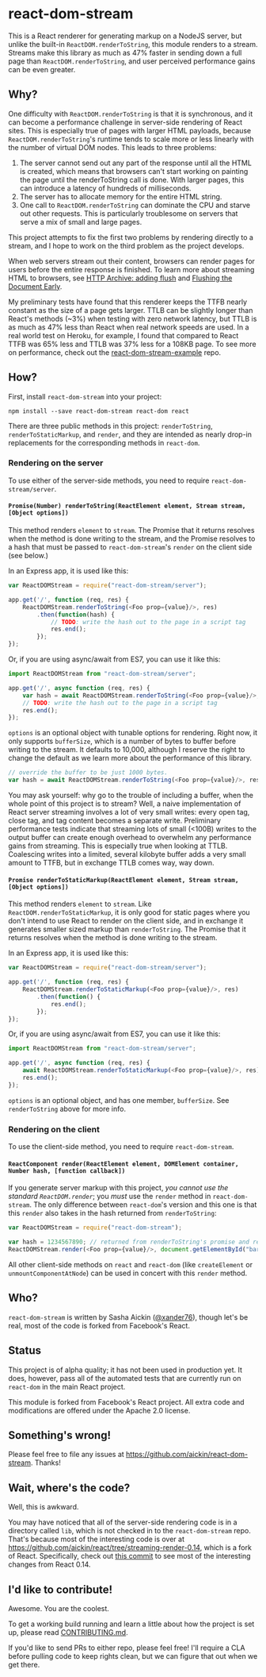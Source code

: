 # react-dom-stream

This is a React renderer for generating markup on a NodeJS server, but unlike the built-in `ReactDOM.renderToString`, this module renders to a stream. Streams make this library as much as 47% faster in sending down a full page than `ReactDOM.renderToString`, and user perceived performance gains can be even greater.

## Why?

One difficulty with `ReactDOM.renderToString` is that it is synchronous, and it can become a performance challenge in server-side rendering of React sites. This is especially true of pages with larger HTML payloads, because `ReactDOM.renderToString`'s runtime tends to scale more or less linearly with the number of virtual DOM nodes. This leads to three problems:

1. The server cannot send out any part of the response until all the HTML is created, which means that browsers can't start working on painting the page until the renderToString call is done. With larger pages, this can introduce a latency of hundreds of milliseconds.
2. The server has to allocate memory for the entire HTML string.
3. One call to `ReactDOM.renderToString` can dominate the CPU and starve out other requests. This is particularly troublesome on servers that serve a mix of small and large pages.


This project attempts to fix the first two problems by rendering directly to a stream, and I hope to work on the third problem as the project develops.

When web servers stream out their content, browsers can render pages for users before the entire response is finished. To learn more about streaming HTML to browsers, see [HTTP Archive: adding flush](http://www.stevesouders.com/blog/2013/01/31/http-archive-adding-flush/) and [Flushing the Document Early](http://www.stevesouders.com/blog/2009/05/18/flushing-the-document-early/).

My preliminary tests have found that this renderer keeps the TTFB nearly constant as the size of a page gets larger. TTLB can be slightly longer than React's methods (~3%) when testing with zero network latency, but TTLB is as much as 47% less than React when real network speeds are used. In a real world test on Heroku, for example, I found that compared to React TTFB was 65% less and TTLB was 37% less for a 108KB page. To see more on performance, check out the [react-dom-stream-example](https://github.com/aickin/react-dom-stream-example) repo.

## How?

First, install `react-dom-stream` into your project:

```
npm install --save react-dom-stream react-dom react
```

There are three public methods in this project: `renderToString`, `renderToStaticMarkup`, and `render`, and they are intended as nearly drop-in replacements for the corresponding methods in `react-dom`. 

### Rendering on the server

To use either of the server-side methods, you need to require `react-dom-stream/server`.

#### `Promise(Number) renderToString(ReactElement element, Stream stream, [Object options])`

This method renders `element` to `stream`. The Promise that it returns resolves when the method is done writing to the stream, and the Promise resolves to a hash that must be passed to `react-dom-stream`'s `render` on the client side (see below.)

In an Express app, it is used like this:

```javascript
var ReactDOMStream = require("react-dom-stream/server");

app.get('/', function (req, res) {
	ReactDOMStream.renderToString(<Foo prop={value}/>, res)
		.then(function(hash) {
			// TODO: write the hash out to the page in a script tag
			res.end();
		});
});
```

Or, if you are using async/await from ES7, you can use it like this:

```javascript
import ReactDOMStream from "react-dom-stream/server";

app.get('/', async function (req, res) {
	var hash = await ReactDOMStream.renderToString(<Foo prop={value}/>, res);
	// TODO: write the hash out to the page in a script tag
	res.end();
});
```

`options` is an optional object with tunable options for rendering. Right now, it only supports `bufferSize`, which is a number of bytes to buffer before writing to the stream. It defaults to 10,000, although I reserve the right to change the default as we learn more about the performance of this library.

```javascript
// override the buffer to be just 1000 bytes.
var hash = await ReactDOMStream.renderToString(<Foo prop={value}/>, res, {bufferSize: 1000});
```

You may ask yourself: why go to the trouble of including a buffer, when the whole point of this project is to stream? Well, a naive implementation of React server streaming involves a lot of very small writes: every open tag, close tag, and tag content becomes a separate write. Preliminary performance tests indicate that streaming lots of small (<100B) writes to the output buffer can create enough overhead to overwhelm any performance gains from streaming. This is especially true when looking at TTLB. Coalescing writes into a limited, several kilobyte buffer adds a very small amount to TTFB, but in exchange TTLB comes way, way down.

#### `Promise renderToStaticMarkup(ReactElement element, Stream stream, [Object options])`

This method renders `element` to `stream`. Like `ReactDOM.renderToStaticMarkup`, it is only good for static pages where you don't intend to use React to render on the client side, and in exchange it generates smaller sized markup than `renderToString`. The Promise that it returns resolves when the method is done writing to the stream.

In an Express app, it is used like this:

```javascript
var ReactDOMStream = require("react-dom-stream/server");

app.get('/', function (req, res) {
	ReactDOMStream.renderToStaticMarkup(<Foo prop={value}/>, res)
		.then(function() {
			res.end();
		});
});
```

Or, if you are using async/await from ES7, you can use it like this:

```javascript
import ReactDOMStream from "react-dom-stream/server";

app.get('/', async function (req, res) {
	await ReactDOMStream.renderToStaticMarkup(<Foo prop={value}/>, res);
	res.end();
});
```

`options` is an optional object, and has one member, `bufferSize`. See `renderToString` above for more info.

### Rendering on the client

To use the client-side method, you need to require `react-dom-stream`.

#### `ReactComponent render(ReactElement element, DOMElement container, Number hash, [function callback])`

If you generate server markup with this project, *you cannot use the standard `ReactDOM.render`*; you *must* use the `render` method in `react-dom-stream`. The only difference between `react-dom`'s version and this one is that this `render` also takes in the hash returned from `renderToString`:

```javascript
var ReactDOMStream = require("react-dom-stream");

var hash = 1234567890; // returned from renderToString's promise and read out into the page
ReactDOMStream.render(<Foo prop={value}/>, document.getElementById("bar"), hash);
```

All other client-side methods on `react` and `react-dom` (like `createElement` or `unmountComponentAtNode`) can be used in concert with this `render` method.

## Who?

`react-dom-stream` is written by Sasha Aickin ([@xander76](https://twitter.com/xander76)), though let's be real, most of the code is forked from Facebook's React.

## Status

This project is of alpha quality; it has not been used in production yet. It does, however, pass all of the automated tests that are currently run on `react-dom` in the main React project.

This module is forked from Facebook's React project. All extra code and modifications are offered under the Apache 2.0 license.

## Something's wrong!

Please feel free to file any issues at <https://github.com/aickin/react-dom-stream>. Thanks!

## Wait, where's the code?

Well, this is awkward. 

You may have noticed that all of the server-side rendering code is in a directory called `lib`, which is not checked in to the `react-dom-stream` repo. That's because most of the interesting code is over at <https://github.com/aickin/react/tree/streaming-render-0.14>, which is a fork of React. Specifically, check out [this commit](https://github.com/aickin/react/commit/d650a52e806f110ebec971e048b1dbded53cacd6) to see most of the interesting changes from React 0.14.


## I'd like to contribute!

Awesome. You are the coolest.

To get a working build running and learn a little about how the project is set up, please read [CONTRIBUTING.md](./CONTRIBUTING.md). 

If you'd like to send PRs to either repo, please feel free! I'll require a CLA before pulling code to keep rights clean, but we can figure that out when we get there.
